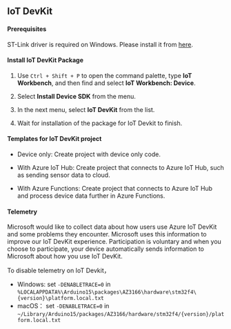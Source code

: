 ## IoT DevKit

#### Prerequisites
ST-Link driver is required on Windows. Please install it from [here](http://www.st.com/en/development-tools/stsw-link009.html).

#### Install IoT DevKit Package
1. Use `Ctrl + Shift + P` to open the command palette, type **IoT Workbench**, and then find and select **IoT Workbench: Device**.

2. Select **Install Device SDK** from the menu.

3. In the next menu, select **IoT DevKit** from the list.

4. Wait for installation of the package for IoT Devkit to finish.

#### Templates for IoT DevKit project

* Device only: Create project with device only code.

* With Azure IoT Hub: Create project that connects to Azure IoT Hub, such as sending sensor data to cloud.

* With Azure Functions: Create project that connects to Azure IoT Hub and process device data further in Azure Functions.

#### Telemetry

Microsoft would like to collect data about how users use Azure IoT DevKit and some problems they encounter. Microsoft uses this information to improve our IoT DevKit experience. Participation is voluntary and when you choose to participate, your device automatically sends information to Microsoft about how you use IoT DevKit.

To disable telemetry on IoT Devkit，

- Windows: set `-DENABLETRACE=0` in `%LOCALAPPDATA%\Arduino15\packages\AZ3166\hardware\stm32f4\{version}\platform.local.txt`
- macOS： set `-DENABLETRACE=0` in `~/Library/Arduino15/packages/AZ3166/hardware/stm32f4/{version}/platform.local.txt`